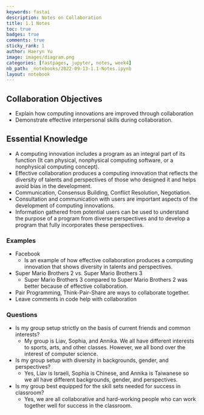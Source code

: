 ```yaml
---
keywords: fastai
description: Notes on Collaboration
title: 1.1 Notes
toc: true 
badges: true
comments: true
sticky_rank: 1
author: Haeryn Yu
image: images/diagram.png
categories: [fastpages, jupyter, notes, week4]
nb_path: _notebooks/2022-09-13-1.1-Notes.ipynb
layout: notebook
---
```


<!--
#################################################
### THIS FILE WAS AUTOGENERATED! DO NOT EDIT! ###
#################################################
# file to edit: _notebooks/2022-09-13-1.1-Notes.ipynb
-->

<div class="container" id="notebook-container">
        
<div class="cell border-box-sizing text_cell rendered"><div class="inner_cell">
<div class="text_cell_render border-box-sizing rendered_html">
<h2 id="Collaboration-Objectives">Collaboration Objectives<a class="anchor-link" href="#Collaboration-Objectives"> </a></h2><ul>
<li>Explain how computing innovations are improved through collaboration</li>
<li>Demonstrate effective interpersonal skills during collaboration.</li>
</ul>

</div>
</div>
</div>
<div class="cell border-box-sizing text_cell rendered"><div class="inner_cell">
<div class="text_cell_render border-box-sizing rendered_html">
<h2 id="Essential-Knowledge">Essential Knowledge<a class="anchor-link" href="#Essential-Knowledge"> </a></h2><ul>
<li>A computing innovation includes a program as an integral part of its function (It can physical, nonphysical computing software, or a nonphysical computing concept).</li>
<li>Effective collaboration produces a computing innovation that reflects the diversity of talents and perspectives of those who designed it and helps avoid bias in the development.</li>
<li>Communication, Consensus Building, Conflict Resolution, Negotiation.</li>
<li>Consultation and communication with users are important aspects of the development of computing innovations.</li>
<li>Information gathered from potential users can be used to understand the purpose of a program from diverse perspectives and to develop a program that fully incorporates these perspectives.</li>
</ul>

</div>
</div>
</div>
<div class="cell border-box-sizing text_cell rendered"><div class="inner_cell">
<div class="text_cell_render border-box-sizing rendered_html">
<h3 id="Examples">Examples<a class="anchor-link" href="#Examples"> </a></h3><ul>
<li>Facebook<ul>
<li>Is an example of how effective collaboration produces a computing innovation that shows diversity in talents and perspectives. </li>
</ul>
</li>
<li>Super Mario Brothers 2 vs. Super Mario Brothers 3<ul>
<li>Super Mario Brothers 3 compared to Super Mario Brothers 2 was better because of effective collaboration. </li>
</ul>
</li>
<li>Pair Programming, Think-Pair-Share are ways to collaborate together.</li>
<li>Leave comments in code help with collaboration</li>
</ul>

</div>
</div>
</div>
<div class="cell border-box-sizing text_cell rendered"><div class="inner_cell">
<div class="text_cell_render border-box-sizing rendered_html">
<h3 id="Questions">Questions<a class="anchor-link" href="#Questions"> </a></h3><ul>
<li>Is my group setup strictly on the basis of current friends and common interests?<ul>
<li>My group is Liav, Sophia, and Annika. We all have different interests to sports, arts, and other classes. However, we all bond over the interest of computer science. </li>
</ul>
</li>
<li>Is my group setup with diversity in backgrounds, gender, and perspectives?<ul>
<li>Yes, Liav is Israeli, Sophia is Chinese, and Annika is Taiwanese so we all have different backgrounds, gender, and perspectives. </li>
</ul>
</li>
<li>Is my group best equipped for the skill sets needed for success in classroom?<ul>
<li>Yes, we are all collaborative and hard-working people who can work together well for success in the classroom. </li>
</ul>
</li>
</ul>

</div>
</div>
</div>
</div>
 

